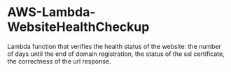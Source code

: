 # AWS-Lambda-WebsiteHealthCheckup
Lambda function that verifies the health status of the website: the number of days until the end of domain registration, the status of the ssl certificate, the correctness of the url response.
